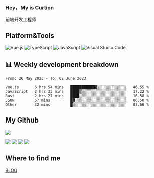 ### Hey，My is Curtion
前端开发工程师
## Platform&Tools

![Vue.js](https://img.shields.io/badge/-Vue.js-4FC08D?style=flat-square&logo=Vue.js&logoColor=white)
![TypeScript](https://img.shields.io/badge/-TypeScript-007ACC?style=flat-square&logo=typescript&logoColor=white)
![JavaScript](https://img.shields.io/badge/-JavaScript-F7DF1E?style=flat-square&logo=javascript&logoColor=black)
![Visual Studio Code](https://img.shields.io/badge/-VSCode-007ACC?style=flat-square&logo=Visual-Studio-Code&logoColor=white)

## 📊 Weekly development breakdown

<!--START_SECTION:waka-->

```text
From: 26 May 2023 - To: 02 June 2023

Vue.js       6 hrs 54 mins   ███████████▓░░░░░░░░░░░░░   46.55 %
JavaScript   2 hrs 33 mins   ████▒░░░░░░░░░░░░░░░░░░░░   17.22 %
Rust         2 hrs 27 mins   ████░░░░░░░░░░░░░░░░░░░░░   16.58 %
JSON         57 mins         █▓░░░░░░░░░░░░░░░░░░░░░░░   06.50 %
Other        32 mins         █░░░░░░░░░░░░░░░░░░░░░░░░   03.66 %
```

<!--END_SECTION:waka-->

## My Github

![](http://github-profile-summary-cards.vercel.app/api/cards/profile-details?username=curtion&theme=nord_bright)

![](http://github-profile-summary-cards.vercel.app/api/cards/stats?username=curtion&theme=nord_bright)
![](http://github-profile-summary-cards.vercel.app/api/cards/productive-time?username=curtion&theme=nord_bright&utcOffset=8)
![](http://github-profile-summary-cards.vercel.app/api/cards/repos-per-language?username=curtion&theme=nord_bright)
![](http://github-profile-summary-cards.vercel.app/api/cards/most-commit-language?username=curtion&theme=nord_bright)

## Where to find me

[BLOG](https://blog.3gxk.net)
